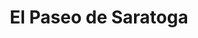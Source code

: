 ---
title: El Paseo de Saratoga
address: 1000 El Paseo de Saratoga, San Jose, CA 95130
developer: Sand Hill Property Company
municipality: San Jose
units: 772
phase: Under Review
permits:
    PDA20-006-02:
        status: Approved
        initial_date: 2023-12-06
        final_date: 2024-12-10
        apn: [40333014]
        address: 1000 El Paseo de Saratoga, San Jose, CA 95130
        description: "Planned Development Permit Amendment to allow changes to Buildings 1, 2, and 4 in the approved El Paseo Signature Project. The amendment includes the following: Building 1 - Construction of a 12-story, 126-foot-high, mixed use building consisting of 398 multifamily residential units and 14,139 square feet of commercial space. Building 2 - Construction of a 10-story, 103-foot-high mixed use building consisting of 374 multifamily residential units and 17,447 square feet of retail space. Building 4 - Construction of a 7-story, 80-foot-high, approximately 230,305 square-foot, 263-bed, residential care and memory care facility. This Planned Development Permit Amendment also authorizes up to 20 commercial condominium units pursuant to the associated Vesting Tentative Map (File No. T24-010)."
        names: Sand Hill Property Company;
    PDA20-006-01:
        status: Approved
        initial_date: 2023-02-09
        final_date: 2023-11-29
        apn: [40333014]
        address: 1000 El Paseo de Saratoga, San Jose, CA 95130
        description: Planned Development Permit Amendment for the El Paseo de Saratoga Signature Project Building 3 to remove residential uses, reduce the building height to one-story with 58,370 square feet of commercial space, and reconfigure the underground parking garage on an approximately 10.6-gross acre site.
        names: Sand Hill Property Company;
    PD20-006:
        status: Approved
        initial_date: 2020-08-18
        final_date: 2022-06-21
        apn: [40333014]
        address: 1000 El Paseo de Saratoga, San Jose, CA 95130
        description: Planned Development Permit to allow the demolition of 126,345 square feet of existing buildings and the removal of 121 ordinance-sized trees for the construction of 994 multifamily residential units, 165,949 square feet of commercial space, off-sale of alcohol (Type 21 ABC License), and hours of construction beyond 7:00 a.m. to 7:00 p.m., Monday through Friday on an approximately 10.6-gross acre site.
        names: Sand Hill Property Company;
    PDC19-049:
        status: Approved
        initial_date: 2019-12-17
        final_date: 2022-06-21
        apn: [40333014]
        address: 1000 El Paseo de Saratoga, San Jose, CA 95130
        description: Planned Development Rezoning from the Commercial General and Commercial Pedestrian Zoning Districts to a (CG)PD Planned Development Zoning District for up to 994 residential units and up to 165,949 square feet of commercial space on an approximately 10.6-gross acre site.
        names: Sand Hill Property Company;
geometry: ['37.28988042603699', '-121.99289450349139']
published: True
---